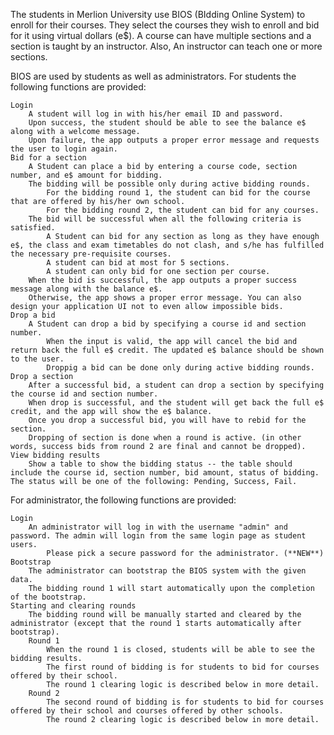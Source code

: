 The students in Merlion University use BIOS (BIdding Online System) to enroll for their courses. They select the courses they wish to enroll and bid for it using virtual dollars (e$). A course can have multiple sections and a section is taught by an instructor. Also, An instructor can teach one or more sections.

BIOS are used by students as well as administrators. For students the following functions are provided:

    Login
        A student will log in with his/her email ID and password.
        Upon success, the student should be able to see the balance e$ along with a welcome message.
        Upon failure, the app outputs a proper error message and requests the user to login again.
    Bid for a section
        A Student can place a bid by entering a course code, section number, and e$ amount for bidding.
        The bidding will be possible only during active bidding rounds.
            For the bidding round 1, the student can bid for the course that are offered by his/her own school.
            For the bidding round 2, the student can bid for any courses.
        The bid will be successful when all the following criteria is satisfied.
            A Student can bid for any section as long as they have enough e$, the class and exam timetables do not clash, and s/he has fulfilled the necessary pre-requisite courses.
            A student can bid at most for 5 sections.
            A student can only bid for one section per course.
        When the bid is successful, the app outputs a proper success message along with the balance e$.
        Otherwise, the app shows a proper error message. You can also design your application UI not to even allow impossible bids.
    Drop a bid
        A Student can drop a bid by specifying a course id and section number.
            When the input is valid, the app will cancel the bid and return back the full e$ credit. The updated e$ balance should be shown to the user.
            Droppig a bid can be done only during active bidding rounds.
    Drop a section
        After a successful bid, a student can drop a section by specifying the course id and section number.
        When drop is successful, and the student will get back the full e$ credit, and the app will show the e$ balance.
        Once you drop a successful bid, you will have to rebid for the section.
        Dropping of section is done when a round is active. (in other words, success bids from round 2 are final and cannot be dropped).
    View bidding results
        Show a table to show the bidding status -- the table should include the course id, section number, bid amount, status of bidding. The status will be one of the following: Pending, Success, Fail.

For administrator, the following functions are provided:

    Login
        An administrator will log in with the username "admin" and password. The admin will login from the same login page as student users.
            Please pick a secure password for the administrator. (**NEW**)
    Bootstrap
        The administrator can bootstrap the BIOS system with the given data.
        The bidding round 1 will start automatically upon the completion of the bootstrap.
    Starting and clearing rounds
        The bidding round will be manually started and cleared by the administrator (except that the round 1 starts automatically after bootstrap).
        Round 1
            When the round 1 is closed, students will be able to see the bidding results.
            The first round of bidding is for students to bid for courses offered by their school.
            The round 1 clearing logic is described below in more detail.
        Round 2
            The second round of bidding is for students to bid for courses offered by their school and courses offered by other schools.
            The round 2 clearing logic is described below in more detail.
